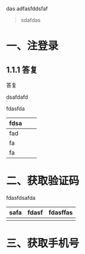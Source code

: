 das adfasfddsfaf

> sdafdas

# 一、注登录

## 1.1.1 答复

答复

dsafdafd

fdasfda

| fdsa |      |      |
| ---- | ---- | ---- |
| fad  |      |      |
| fa   |      |      |
| fa   |      |      |



# 二、获取验证码

fdasfdsafda

| safa | fdasf | fdasffas |
| :--- | ----- | -------- |
|      |       |          |

# 三、获取手机号